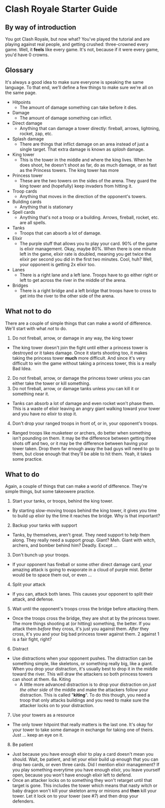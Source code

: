 # Clash Royale Starter Guide
## By way of introduction
You got Clash Royale, but now what?  You've played the tutorial and are playing against real people, and getting crushed: three-crowned
every game.  Well, it **feels** like every game.  It's not, because if it were every game, you'd have 0 crowns.

## Glossary
It's always a good idea to make sure everyone is speaking the same language.  To that end, we'll define a few things to make sure we're
all on the same page.
* Hitpoints
  * The amount of damage something can take before it dies.
* Damage
  * The amount of damage something can inflict.
* Direct damage
  * Anything that can damage a tower directly: fireball, arrows, lightning, rocket, zap, etc.
* Splash damage
  * There are things that inflict damage on an area instead of just a single target.  That extra damage is known as *splash* damage.
* King tower
  * This is the tower in the middle and where the king lives.  When he does shoot, he doesn't shoot as far, do as much damage, or
  as fast as the Princess towers.  The king tower has more 
* Princess tower
  * These are the two towers on the sides of the arena.  They guard the king tower and (hopefully) keep invaders from hitting it.
* Troop cards
  * Anything that moves in the direction of the opponent's towers.
* Building cards
  * Anything that is stationary
* Spell cards
  * Anything that's not a troop or a building.  Arrows, fireball, rocket, etc. are all spells.
* Tanks
  * Troops that can absorb a lot of damage.
* Elixir
  * The purple stuff that allows you to play your card.  90% of the game is elixir management.  Okay, maybe 80%.  When there is one
  minute left in the game, elixir rate is doubled, meaning you get twice the elixir per second you did in the first two minutes.  Cool,
  huh?  Well, your opponent is getting 2x elixir too.
* Lanes
  * There is a right lane and a left lane.  Troops have to go either right or left to get across the river in the middle of the arena.
* Bridges
  * There is a right bridge and a left bridge that troops have to cross to get into the river to the other side of the arena.

## What not to do
There are a couple of simple things that can make a world of difference.  We'll start with what *not* to do.
1. Do not fireball, arrow, or damage in any way, the king tower
  * The king tower doesn't join the fight until either a princess tower is destroyed or it takes damage.  Once it starts shooting too,
  it makes taking the princess tower **much** more difficult.  And since it's very difficult to win the game without taking a princess
  tower, this is a really Bad Idea.
2. Do not fireball, arrow, or damage the princess tower unless you can either take the tower or kill something.
3. Do not fireball, arrow, or damage tanks unless you can kill it or something near it.
  * Tanks can absorb a lot of damage and even rocket won't phase them.  This is a waste of elixir leaving an angry giant walking toward
  your tower and you have no elixir to stop it.
4. Don't drop your ranged troops in front of, or in, your opponent's troops.
  * Ranged troops like musketeer or archers, do better when something isn't pounding on them.  It may be the difference between getting
  three shots off and two, or it may be the difference between having your tower taken.  Drop them far enough away the bad guys will
  need to go to them, but close enough that they'll be able to hit them.  Yeah, it takes some practice.

## What to do
Again, a couple of things that can make a world of difference.  They're simple things, but some takeowere practice.
1. Start your tanks, or troops, behind the king tower.
  * By starting slow-moving troops behind the king tower, it gives you time to build up elixir by the time it reaches the bridge.  Why
  is that important?
2. Backup your tanks with support
  * Tanks, by themselves, aren't great. They need support to help them along.  They really need a support *group*.  Giant?  Meh.  Giant
  with witch, archers, and bomber behind him?  Deadly.  Except ...
3. Don't bunch up your troops.
  * If your opponent has fireball or some other direct damage card, your amazing attack is going to evaporate in a cloud of purple mist.
  Better would be to space them out, or even ...
4. Split your attack
  * If you can, attack both lanes.  This causes your opponent to split their attack, and defense.
5. Wait until the opponent's troops cross the bridge before attacking them.
  * Once the troops cross the bridge, they are shot at by the princess tower.  The more things shooting at (or hitting) something,
  the better.  If you attack them *before* they cross, it's just you against them.  *After* they cross, it's you and your big bad
  princess tower against them.  2 against 1 is a fair fight, right?
6. Distract
  * Use distractions when your opponent pushes.  The distraction can be something simple, like skeletons, or something really big,
  like a giant.  When you drop your distraction, it's usually best to drop it in the middle toward the river.  This will draw the
  attackers so both princess towers can shoot at them.
  6a.  Kiting
    * A little more advanced distraction is to drop your distraction on *just the other side*
  of the middle and make the attackers follow your distraction.  This is called "**kiting**".  To do this though, you need a troop that
  only attacks buildings and you need to make sure the attacker locks on to your distraction.
7. Use your towers as a resource
  * The only tower hitpoint that really matters is the last one.  It's okay for your tower to take some damage in exchange for taking
  one of theirs.  Just ... keep an eye on it.
8. Be patient
  * Just because you have enough elixir to play a card doesn't mean you should.  Wait, be patient, and let your elixir build up enough
  that you can drop two cards, or even three cards.  Did I mention elixir management?  If you play something everytime you have
  enough elixir, you leave yourself open, because you won't have enough elixir left to defend.
  * Once an attacker locks on to something they won't retarget until that target is gone. This includes the tower which means that nasty
  witch or baby dragon won't kill your skeleton army or minions and **then** kill your tower.  Let it lock on to your tower (see #7)
  and then drop your defenders.

